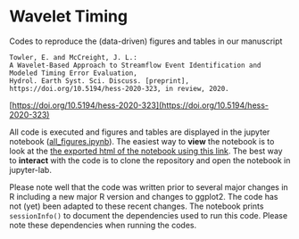 # Wavelet Timing

Codes to reproduce the (data-driven) figures and tables in our manuscript 

```
Towler, E. and McCreight, J. L.: 
A Wavelet-Based Approach to Streamflow Event Identification and Modeled Timing Error Evaluation, 
Hydrol. Earth Syst. Sci. Discuss. [preprint], 
https://doi.org/10.5194/hess-2020-323, in review, 2020.
```

[https://doi.org/10.5194/hess-2020-323](https://doi.org/10.5194/hess-2020-323)

All code is executed and figures and tables are displayed in the jupyter 
notebook ([all_figures.ipynb](all_figures.ipynb)). The easiest way to **view** the 
notebook is to look at the [the exported html of the notebook using this link](https://htmlpreview.github.io/?https://github.com/NCAR/wavelet_timing/blob/master/all_figures.html). The best way to 
**interact** with the code is to clone the repository and open the notebook in jupyter-lab.

Please note well that the code was written prior to several major changes in R including 
a new major R version and changes to ggplot2. The code has not (yet) been adapted to these 
recent changes. The notebook prints `sessionInfo()` to document the dependencies used to 
run this code. Please note these dependencies when running the codes. 
